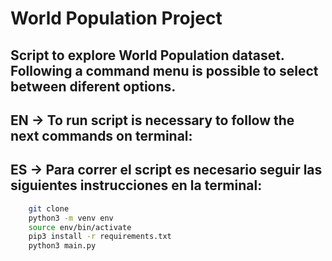 # World Population Project

## Script to explore World Population dataset. Following a command menu is possible to select between diferent options.

## EN -> To run script is necessary to follow the next commands on terminal:
## ES -> Para correr el script es necesario seguir las siguientes instrucciones en la terminal:

``` sh
    git clone
    python3 -m venv env
    source env/bin/activate
    pip3 install -r requirements.txt
    python3 main.py
```
